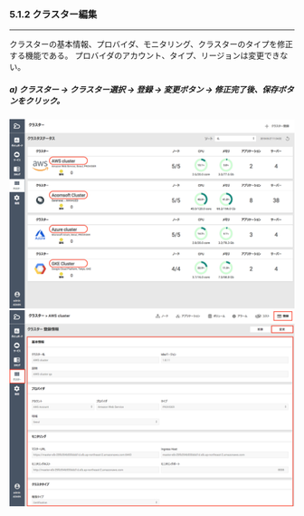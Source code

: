 ### 5.1.2 クラスター編集

---

クラスターの基本情報、プロバイダ、モニタリング、クラスターのタイプを修正する機能である。 プロバイダのアカウント、タイプ、リージョンは変更できない。

##### a\) クラスター → クラスター選択 → 登録 → 変更ボタン → 修正完了後、保存ボタンをクリック。
![](/assets/JP/2.5/5.1.2_1.png)![](/assets/JP/2.5/5.1.2_2.png)



